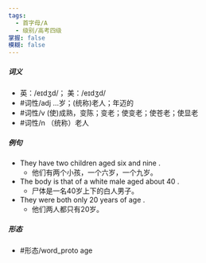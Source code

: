 ```yaml
---
tags:
  - 首字母/A
  - 级别/高考四级
掌握: false
模糊: false
---
```

##### 词义
- 英：/eɪdʒd/； 美：/eɪdʒd/
- #词性/adj  …岁；(统称)老人；年迈的
- #词性/v  (使)成熟，变陈；变老；使变老；使苍老；使显老
- #词性/n  （统称）老人
##### 例句
- They have two children aged six and nine .
	- 他们有两个小孩，一个六岁，一个九岁。
- The body is that of a white male aged about 40 .
	- 尸体是一名40岁上下的白人男子。
- They were both only 20 years of age .
	- 他们两人都只有20岁。
##### 形态
- #形态/word_proto age
